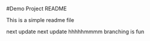 #Demo Project README

This is a simple readme file


next update
next update hhhhhmmmm
branching is fun